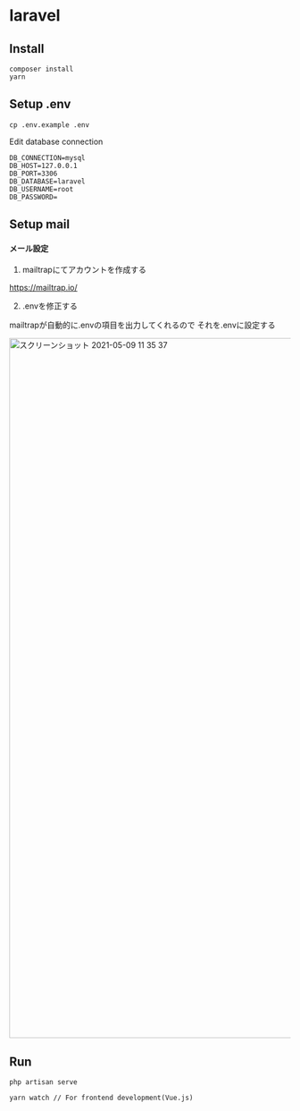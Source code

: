 # laravel


## Install
```
composer install
yarn
```

## Setup .env

```
cp .env.example .env
```

Edit database connection

```
DB_CONNECTION=mysql
DB_HOST=127.0.0.1
DB_PORT=3306
DB_DATABASE=laravel
DB_USERNAME=root
DB_PASSWORD=
```

## Setup mail


#### メール設定

1. mailtrapにてアカウントを作成する

https://mailtrap.io/

2. .envを修正する

mailtrapが自動的に.envの項目を出力してくれるので
それを.envに設定する

<img width="1252" alt="スクリーンショット 2021-05-09 11 35 37" src="https://user-images.githubusercontent.com/7978290/117558753-e4904d80-b0ba-11eb-994a-7c14b66aa708.png">


## Run

```
php artisan serve

yarn watch // For frontend development(Vue.js)
```
